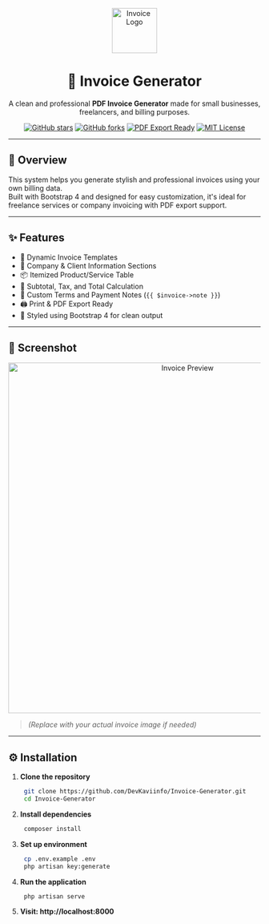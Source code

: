 <p align="center">
  <img src="https://img.icons8.com/ios-filled/500/pdf.png" width="90" alt="Invoice Logo">
</p>

<h1 align="center">📄 Invoice Generator</h1>

<p align="center">
  A clean and professional <strong>PDF Invoice Generator</strong> made for small businesses, freelancers, and billing purposes.
</p>

<p align="center">
  <a href="https://github.com/DevKaviinfo/Invoice-Generator"><img src="https://img.shields.io/github/stars/DevKaviinfo/Invoice-Generator?style=social" alt="GitHub stars"></a>
  <a href="https://github.com/DevKaviinfo/Invoice-Generator"><img src="https://img.shields.io/github/forks/DevKaviinfo/Invoice-Generator?style=social" alt="GitHub forks"></a>
  <a href="#"><img src="https://img.shields.io/badge/PDF-ready-brightgreen.svg" alt="PDF Export Ready"></a>
  <a href="#"><img src="https://img.shields.io/badge/License-MIT-blue.svg" alt="MIT License"></a>
</p>

---

## 🚀 Overview

This system helps you generate stylish and professional invoices using your own billing data.  
Built with Bootstrap 4 and designed for easy customization, it's ideal for freelance services or company invoicing with PDF export support.

---

## ✨ Features

- 🧾 Dynamic Invoice Templates
- 🏢 Company & Client Information Sections
- 📦 Itemized Product/Service Table
- 🔢 Subtotal, Tax, and Total Calculation
- 📝 Custom Terms and Payment Notes (`{{ $invoice->note }}`)
- 🖨️ Print & PDF Export Ready
- 🎨 Styled using Bootstrap 4 for clean output

---

## 📸 Screenshot

<p align="center">
  <img src="https://github.com/DevKaviinfo/Invoice-Generator/tree/main/sampleimage/image.png" alt="Invoice Preview" width="700">
</p>

> *(Replace with your actual invoice image if needed)*

---

## ⚙️ Installation

1. **Clone the repository**
   ```bash
    git clone https://github.com/DevKaviinfo/Invoice-Generator.git
    cd Invoice-Generator

2. **Install dependencies**
   ```bash
    composer install

3. **Set up environment**
   ```bash
    cp .env.example .env
    php artisan key:generate

4. **Run the application**
   ```bash
    php artisan serve

5. **Visit: http://localhost:8000**


